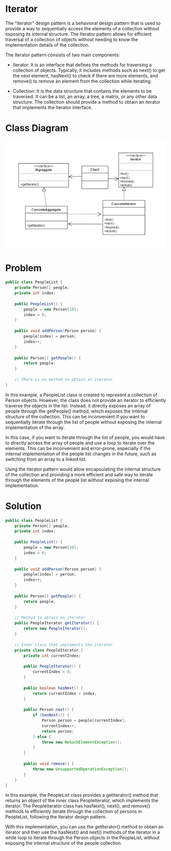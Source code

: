 # Iterator

The "Iterator" design pattern is a behavioral design pattern that is used to provide a way to sequentially access the elements of a collection without exposing its internal structure. The Iterator pattern allows for efficient traversal of a collection of objects without needing to know the implementation details of the collection.

The Iterator pattern consists of two main components:

* Iterator: It is an interface that defines the methods for traversing a collection of objects. Typically, it includes methods such as next() to get the next element, hasNext() to check if there are more elements, and remove() to remove an element from the collection while iterating.

* Collection: It is the data structure that contains the elements to be traversed. It can be a list, an array, a tree, a matrix, or any other data structure. The collection should provide a method to obtain an iterator that implements the Iterator interface.

# Class Diagram

![Iterator](../behavioral/class-diagrams/iterator.png "Iterator")

# Problem

```Java
public class PeopleList {
    private Person[] people;
    private int index;

    public PeopleList() {
        people = new Person[10];
        index = 0;
    }

    public void addPerson(Person person) {
        people[index] = person;
        index++;
    }

    public Person[] getPeople() {
        return people;
    }

    // There is no method to obtain an iterator
}
```

In this example, a PeopleList class is created to represent a collection of Person objects. However, the class does not provide an iterator to efficiently traverse the objects in the list. Instead, it directly exposes an array of people through the getPeople() method, which exposes the internal structure of the collection. This can be inconvenient if you want to sequentially iterate through the list of people without exposing the internal implementation of the array.

In this case, if you want to iterate through the list of people, you would have to directly access the array of people and use a loop to iterate over the elements. This can be inconvenient and error-prone, especially if the internal implementation of the people list changes in the future, such as switching from an array to a linked list.

Using the Iterator pattern would allow encapsulating the internal structure of the collection and providing a more efficient and safe way to iterate through the elements of the people list without exposing the internal implementation.

# Solution

```Java
public class PeopleList {
    private Person[] people;
    private int index;

    public PeopleList() {
        people = new Person[10];
        index = 0;
    }

    public void addPerson(Person person) {
        people[index] = person;
        index++;
    }

    public Person[] getPeople() {
        return people;
    }

    // Method to obtain an iterator
    public PeopleIterator getIterator() {
        return new PeopleIterator();
    }

    // Inner class that implements the iterator
    private class PeopleIterator {
        private int currentIndex;

        public PeopleIterator() {
            currentIndex = 0;
        }

        public boolean hasNext() {
            return currentIndex < index;
        }

        public Person next() {
            if (hasNext()) {
                Person person = people[currentIndex];
                currentIndex++;
                return person;
            } else {
                throw new NoSuchElementException();
            }
        }

        public void remove() {
            throw new UnsupportedOperationException();
        }
    }
}
```

In this example, the PeopleList class provides a getIterator() method that returns an object of the inner class PeopleIterator, which implements the iterator. The PeopleIterator class has hasNext(), next(), and remove() methods to efficiently iterate through the collection of persons in PeopleList, following the Iterator design pattern.

With this implementation, you can use the getIterator() method to obtain an iterator and then use the hasNext() and next() methods of the iterator in a while loop to iterate through the Person objects in the PeopleList, without exposing the internal structure of the people collection.


